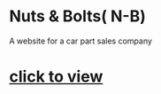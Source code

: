 # Nuts & Bolts( N-B)    
A website for a car part sales company   
# [click to view](https://prevailugah.github.io/N-B)   
